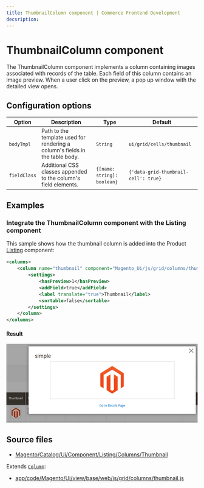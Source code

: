 ```yaml
---
title: ThumbnailColumn component | Commerce Frontend Development
decsription:
---
```


# ThumbnailColumn component

The ThumbnailColumn component implements a column containing images associated with records of the table. Each field of this column contains an image preview. When a user click on the preview, a pop up window with the detailed view opens.

## Configuration options

| Option       | Description    | Type | Default |
| ------------ | -------------- | ---- | ------- |
| `bodyTmpl`   | Path to the template used for rendering a column's fields in the table body. | `String` | `ui/grid/cells/thumbnail` |
| `fieldClass` | Additional CSS classes appended to the column's field elements. | `{[name: string]: boolean}` | `{'data-grid-thumbnail-cell': true}` |

## Examples

### Integrate the ThumbnailColumn component with the Listing component

This sample shows how the thumbnail column is added into the Product [Listing](listing-grid.html) component:

```xml
<columns>
    <column name="thumbnail" component="Magento_Ui/js/grid/columns/thumbnail" class="Magento\Catalog\Ui\Component\Listing\Columns\Thumbnail">
        <settings>
            <hasPreview>1</hasPreview>
            <addField>true</addField>
            <label translate="true">Thumbnail</label>
            <sortable>false</sortable>
        </settings>
    </column>
</columns>
```

#### Result

![Thumbnail UiComponent](../_images/ui-components/thumbnail-component-result.png)

## Source files

-  [Magento/Catalog/Ui/Component/Listing/Columns/Thumbnail](https://github.com/magento/magento2/blob/2.4/app/code/Magento/Catalog/Ui/Component/Listing/Columns/Thumbnail.php)

Extends [`Column`](column.html):

-  [app/code/Magento/Ui/view/base/web/js/grid/columns/thumbnail.js](https://github.com/magento/magento2/blob/2.4/app/code/Magento/Ui/view/base/web/js/grid/columns/thumbnail.js)
